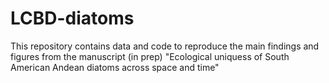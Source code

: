 # LCBD-diatoms

This repository contains data and code to reproduce the main findings and figures from the manuscript (in prep) "Ecological uniquess of South American Andean diatoms across space and time"
